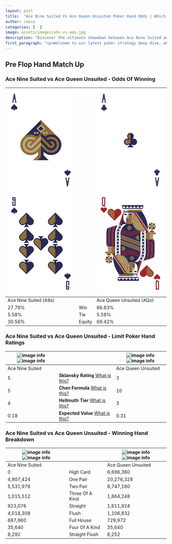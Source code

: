 ```yaml
---
layout: post
title:  "Ace Nine Suited Vs Ace Queen Unsuited Poker Hand Odds | Which Is The Better Hand In Poker? A Complete Guide"
author: reece
categories: [  ]
image: assets/images/a9s-vs-aqo.jpg
description: "Discover the ultimate showdown between Ace Nine Suited and Ace Queen Unsuited in poker! Uncover the odds, strategies, and scenarios where one hand triumphs over the other. Get ready to up your poker game with this thrilling analysis."
first_paragraph: "<p>Welcome to our latest poker strategy deep dive, where we're pitting two distinct hands against each other in a high-stakes showdown: Ace Nine Suited vs Ace Queen Unsuited.</p><p>In the dynamic world of poker, every decision counts, and knowing which hand holds the upper hand is key to your success at the table.</p><p>In this article, we'll dissect these two hands, explore the scenarios where one dominates the other, and equip you with the knowledge to make strategic choices that can tip the odds in your favor.</p><p>Get ready to unravel the intriguing dynamics of these poker hands and elevate your game to new heights.</p>"
---
```




[comment]: # (sp0)

## Pre Flop Hand Match Up

<div class="table hand-ratings" markdown="1"> 



### Ace Nine Suited vs Ace Queen Unsuited - Odds Of Winning


    
| ![image info](assets/images/hand1/a.png) ![image info](assets/images/hand1/9.png) |  | ![image info](assets/images/hand2/a.png) ![image info](assets/images/hand2/qo.png) |
| -------- | -------- | -------- |
| Ace Nine Suited (A9s) |  | Ace Queen Unsuited (AQo) |
| 27.79% | Win | 66.63% |
| 5.58% | Tie | 5.58% |
| 30.58% | Equity | 69.42% |




[comment]: # (sp1)



### Ace Nine Suited vs Ace Queen Unsuited - Limit Poker Hand Ratings


    
| ![image info](https://www.riverpairs.com/assets/images/hand1/a.png) ![image info](https://www.riverpairs.com/assets/images/hand1/9.png) |  | ![image info](https://www.riverpairs.com/assets/images/hand2/a.png) ![image info](https://www.riverpairs.com/assets/images/hand2/qo.png) |
| -------- | -------- | -------- |
| Ace Nine Suited |  | Ace Queen Unsuited |
| 5 | **Sklansky Rating** [What is this?](/sklansky-rating-explained) | 3 |
| 5 | **Chen Formula** [What is this?](/chen-formula-explained) | 10 |
| 4 | **Hellmuth Tier** [What is this?](/Hellmuth-tier-explained) | 3 |
| 0.18 | **Expected Value** [What is this?](/expected-value-explained) | 0.31 |




[comment]: # (sp2)



### Ace Nine Suited vs Ace Queen Unsuited - Winning Hand Breakdown


    
| ![image info](https://www.riverpairs.com/assets/images/hand1/a.png) ![image info](https://www.riverpairs.com/assets/images/hand1/9.png) |  | ![image info](https://www.riverpairs.com/assets/images/hand2/a.png) ![image info](https://www.riverpairs.com/assets/images/hand2/qo.png) |
| -------- | -------- | -------- |
| Ace Nine Suited |  | Ace Queen Unsuited |
| 0 | High Card | 6,696,360 |
| 4,907,424 | One Pair | 20,276,328 |
| 5,531,976 | Two Pair | 8,747,160 |
| 1,015,512 | Three Of A Kind | 1,864,248 |
| 923,076 | Straight | 1,611,924 |
| 4,018,308 | Flush | 1,106,832 |
| 687,960 | Full House | 729,972 |
| 35,640 | Four Of A Kind | 35,640 |
| 8,292 | Straight Flush | 6,252 |




[comment]: # (sp3)



</div>

[comment]: # (sp4)



[comment]: # (sp5)

